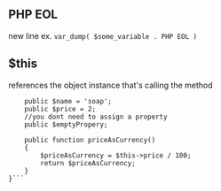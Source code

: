 ## PHP EOL

new line
ex. `var_dump( $some_variable . PHP EOL )`

## $this

references the object instance that's calling the method

````class Product {
    public $name = 'soap';
    public $price = 2;
    //you dont need to assign a property
    public $emptyPropery;

    public function priceAsCurrency()
    {
        $priceAsCurrency = $this->price / 100;
        return $priceAsCurrency;
    }
}```
````
